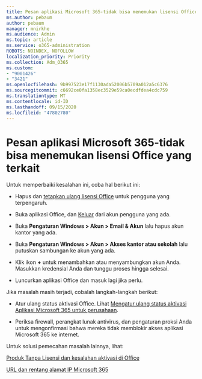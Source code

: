 ```yaml
---
title: Pesan aplikasi Microsoft 365-tidak bisa menemukan lisensi Office yang terkait
ms.author: pebaum
author: pebaum
manager: mnirkhe
ms.audience: Admin
ms.topic: article
ms.service: o365-administration
ROBOTS: NOINDEX, NOFOLLOW
localization_priority: Priority
ms.collection: Adm_O365
ms.custom:
- "9001426"
- "3421"
ms.openlocfilehash: 9b997523e17f1130ada52006b5709a012a5c6376
ms.sourcegitcommit: c6692ce0fa1358ec3529e59ca0ecdfdea4cdc759
ms.translationtype: MT
ms.contentlocale: id-ID
ms.lasthandoff: 09/15/2020
ms.locfileid: "47802780"
---
```

# <a name="microsoft-365-apps-message---couldnt-find-office-licenses-associated"></a>Pesan aplikasi Microsoft 365-tidak bisa menemukan lisensi Office yang terkait

Untuk memperbaiki kesalahan ini, coba hal berikut ini:

- Hapus dan [tetapkan ulang lisensi Office](https://docs.microsoft.com/microsoft-365/admin/manage/assign-licenses-to-users) untuk pengguna yang terpengaruh.

- Buka aplikasi Office, dan [Keluar](https://support.office.com/article/sign-out-of-office-5a20dc11-47e9-4b6f-945d-478cb6d92071) dari akun pengguna yang ada.

- Buka **Pengaturan Windows > Akun > Email & Akun** lalu hapus akun kantor yang ada.

- Buka **Pengaturan Windows > Akun > Akses kantor atau sekolah** lalu putuskan sambungan ke akun yang ada.

- Klik ikon **+** untuk menambahkan atau menyambungkan akun Anda. Masukkan kredensial Anda dan tunggu proses hingga selesai.

- Luncurkan aplikasi Office dan masuk lagi jika perlu.

Jika masalah masih terjadi, cobalah langkah-langkah berikut:

- Atur ulang status aktivasi Office. Lihat [Mengatur ulang status aktivasi Aplikasi Microsoft 365 untuk perusahaan](https://docs.microsoft.com/office365/troubleshoot/activation/reset-office-365-proplus-activation-state).

- Periksa firewall, perangkat lunak antivirus, dan pengaturan proksi Anda untuk mengonfirmasi bahwa mereka tidak memblokir akses aplikasi Microsoft 365 ke internet. 

Untuk solusi pemecahan masalah lainnya, lihat:

[Produk Tanpa Lisensi dan kesalahan aktivasi di Office](https://support.office.com/Article/0d23d3c0-c19c-4b2f-9845-5344fedc4380?wt.mc_id=Alchemy_ClientDIA)

[URL dan rentang alamat IP Microsoft 365](https://docs.microsoft.com/office365/enterprise/urls-and-ip-address-ranges)
